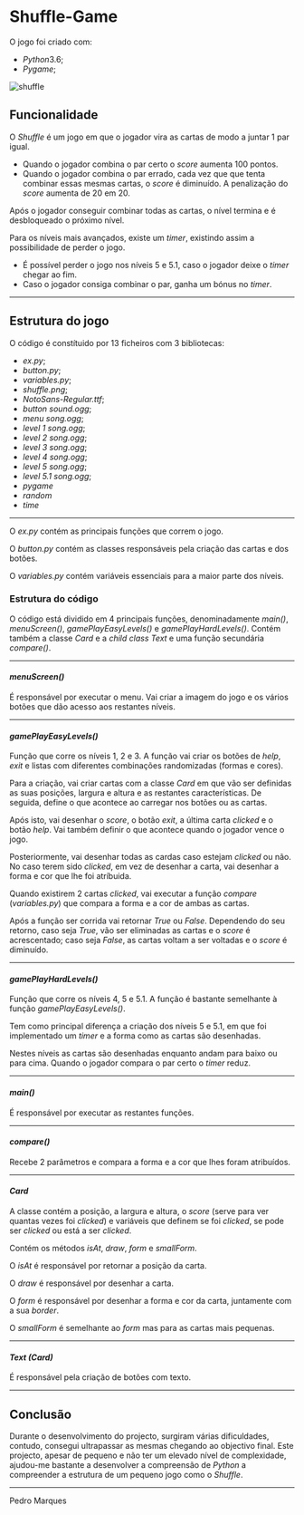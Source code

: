 # Shuffle-Game

O jogo foi criado com:
- *Python*3.6;
- *Pygame*;

![shuffle](https://temptempo.yolasite.com/resources/Shuffle%20-%20git.png)

## Funcionalidade
O *Shuffle* é um jogo em que o jogador vira as cartas de modo a juntar 1 par igual. 
- Quando o jogador combina o par certo o *score* aumenta 100 pontos.
- Quando o jogador combina o par errado, cada vez que que tenta combinar essas mesmas cartas, o *score* é diminuído.
A penalização do *score* aumenta de 20 em 20.

Após o jogador conseguir combinar todas as cartas, o nível termina e é desbloqueado o próximo nível.

Para os níveis mais avançados, existe um *timer*, existindo assim a possibilidade de perder o jogo.
- É possível perder o jogo nos níveis 5 e 5.1, caso o jogador deixe o *timer* chegar ao fim.
- Caso o jogador consiga combinar o par, ganha um bónus no *timer*.

---

## Estrutura do jogo
O código é constítuido por 13 ficheiros com 3 bibliotecas:
- *ex.py*;
- *button.py*;
- *variables.py*;
- *shuffle.png*;
- *NotoSans-Regular.ttf*;
- *button sound.ogg*;
- *menu song.ogg*;
- *level 1 song.ogg*;
- *level 2 song.ogg*;
- *level 3 song.ogg*;
- *level 4 song.ogg*;
- *level 5 song.ogg*;
- *level 5.1 song.ogg*;
- *pygame*
- *random*
- *time*

---

O *ex.py* contém as principais funções que correm o jogo.

O *button.py* contém as classes responsáveis pela criação das cartas e dos botões.

O *variables.py* contém variáveis essenciais para a maior parte dos níveis.

### Estrutura do código
O código está dividido em 4 principais funções, denominadamente *main()*, *menuScreen()*, *gamePlayEasyLevels()* e *gamePlayHardLevels()*.
Contém também a classe *Card* e a *child class* *Text* e uma função secundária *compare()*. 

---

#### *menuScreen()*

É responsável por executar o menu. Vai criar a imagem do jogo e os vários botões que dão acesso aos restantes níveis.

---

#### *gamePlayEasyLevels()*

Função que corre os níveis 1, 2 e 3. A função vai criar os botões de *help*, *exit* e listas com diferentes combinações randomizadas (formas e cores).

Para a criação, vai criar cartas com a classe *Card* em que vão ser definidas as suas posições, largura e altura e as restantes características.
De seguida, define o que acontece ao carregar nos botões ou as cartas.

Após isto, vai desenhar o *score*, o botão *exit*, a última carta *clicked* e o botão *help*. Vai também definir o que acontece quando o jogador vence o jogo.

Posteriormente, vai desenhar todas as cardas caso estejam *clicked* ou não. No caso terem sido *clicked*, em vez de desenhar a carta, vai desenhar a forma e cor que lhe foi atríbuida.

Quando existirem 2 cartas *clicked*, vai executar a função *compare* (*variables.py*) que compara a forma e a cor de ambas as cartas.

Após a função ser corrida vai retornar *True* ou *False*. Dependendo do seu retorno, caso seja *True*, vão ser eliminadas as cartas e o *score* é acrescentado; caso seja *False*, as cartas voltam a ser voltadas e o *score* é diminuído. 

---

#### *gamePlayHardLevels()*

Função que corre os níveis 4, 5 e 5.1.
A função é bastante semelhante à função *gamePlayEasyLevels()*.

Tem como principal diferença a criação dos níveis 5 e 5.1, em que foi implementado um *timer* e a forma como as cartas são desenhadas.

Nestes níveis as cartas são desenhadas enquanto andam para baixo ou para cima. Quando o jogador compara o par certo o *timer* reduz.

---

#### *main()* 

É responsável por executar as restantes funções.

---

#### *compare()*

Recebe 2 parâmetros e compara a forma e a cor que lhes foram atribuídos.

---

#### *Card*

A classe contém a posição, a largura e altura, o *score* (serve para ver quantas vezes foi *clicked*) e variáveis que definem se foi *clicked*, se pode ser *clicked* ou está a ser *clicked*.

Contém os métodos *isAt*, *draw*, *form* e *smallForm*.

O *isAt* é responsável por retornar a posição da carta.

O *draw* é responsável por desenhar a carta.

O *form* é responsável por desenhar a forma e cor da carta, juntamente com a sua *border*.

O *smallForm* é semelhante ao *form* mas para as cartas mais pequenas.

---

#### *Text (Card)*

É responsável pela criação de botões com texto.

----

## Conclusão

Durante o desenvolvimento do projecto, surgiram várias dificuldades, contudo, consegui ultrapassar as mesmas chegando ao objectivo final. Este projecto, apesar de pequeno e não ter um elevado nível de complexidade, ajudou-me bastante a desenvolver a compreensão de *Python* a compreender a estrutura de um pequeno jogo como o *Shuffle*.

---

Pedro Marques
